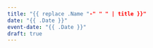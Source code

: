 ```yaml
---
title: "{{ replace .Name "-" " " | title }}"
date: "{{ .Date }}"
event-date: "{{ .Date }}"
draft: true
---
```

